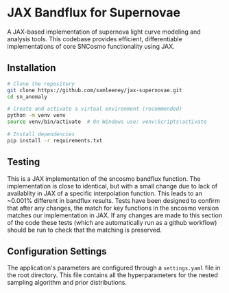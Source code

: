 # JAX Bandflux for Supernovae

A JAX-based implementation of supernova light curve modeling and analysis tools. This codebase provides efficient, differentiable implementations of core SNCosmo functionality using JAX.

## Installation

```bash
# Clone the repository
git clone https://github.com/samleeney/jax-supernovae.git
cd sn_anomaly

# Create and activate a virtual environment (recommended)
python -m venv venv
source venv/bin/activate  # On Windows use: venv\Scripts\activate

# Install dependencies
pip install -r requirements.txt
```

## Testing

This is a JAX implementation of the sncosmo bandflux function. The implementation is close to identical, but with a small change due to lack of availablity in JAX of a specific interpolation function. This leads to an ~0.001% different in bandflux results. Tests have been designed to confirm that after any changes, the match for key functions in the sncosmo version matches our implementation in JAX. If any changes are made to this section of the code these tests (which are automatically run as a github workflow) should be run to check that the matching is preserved. 

## Configuration Settings

The application's parameters are configured through a `settings.yaml` file in the root directory. This file contains all the hyperparameters for the nested sampling algorithm and prior distributions.


